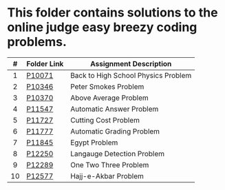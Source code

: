 # This folder contains solutions to the online judge easy breezy coding problems. 

|   #   | Folder Link | Assignment Description |
| :---: | ----------- | ---------------------- |
|  1 | [P10071](https://github.com/azizzmills/Programming-Techniques/tree/2143-OOP-Mills/Easy%20Breezy%20Problems/P10071) | Back to High School Physics Problem |
|  2 | [P10346](https://github.com/azizzmills/Programming-Techniques/tree/2143-OOP-Mills/Easy%20Breezy%20Problems/P10346) | Peter Smokes Problem |
|  3 | [P10370](https://github.com/azizzmills/Programming-Techniques/tree/2143-OOP-Mills/Easy%20Breezy%20Problems/P10370) | Above Average Problem |
|  4 | [P11547](https://github.com/azizzmills/Programming-Techniques/tree/2143-OOP-Mills/Easy%20Breezy%20Problems/P11547) | Automatic Answer Problem |
|  5 | [P11727](https://github.com/azizzmills/Programming-Techniques/tree/2143-OOP-Mills/Easy%20Breezy%20Problems/P11727) | Cutting Cost Problem |
|  6 | [P11777](https://github.com/azizzmills/Programming-Techniques/tree/2143-OOP-Mills/Easy%20Breezy%20Problems/P11777) | Automatic Grading Problem |
|  7 | [P11845](https://github.com/azizzmills/Programming-Techniques/tree/2143-OOP-Mills/Easy%20Breezy%20Problems/P11845) | Egypt Problem |
|  8 | [P12250](https://github.com/azizzmills/Programming-Techniques/tree/2143-OOP-Mills/Easy%20Breezy%20Problems/P12250) | Langauge Detection Problem  |
|  9 | [P12289](https://github.com/azizzmills/Programming-Techniques/tree/2143-OOP-Mills/Easy%20Breezy%20Problems/P12289) | One Two Three Problem |
|  10 | [P12577](https://github.com/azizzmills/Programming-Techniques/tree/2143-OOP-Mills/Easy%20Breezy%20Problems/P12577) | Hajj-e-Akbar Problem |
